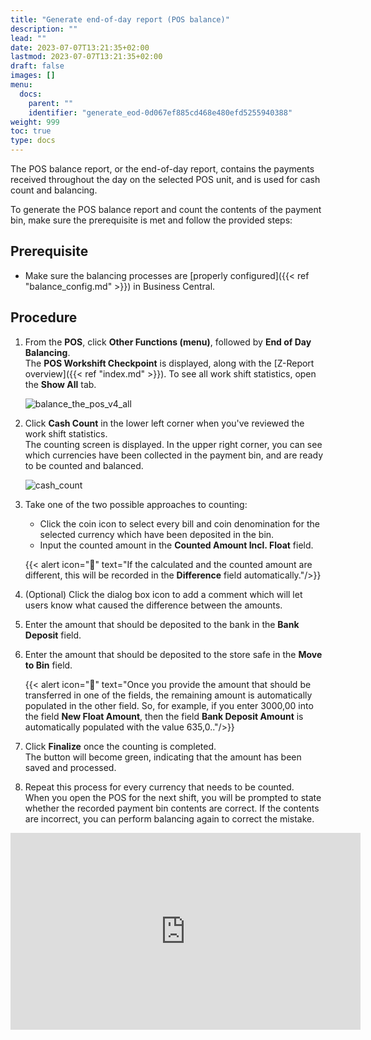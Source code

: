 ```yaml
---
title: "Generate end-of-day report (POS balance)"
description: ""
lead: ""
date: 2023-07-07T13:21:35+02:00
lastmod: 2023-07-07T13:21:35+02:00
draft: false
images: []
menu:
  docs:
    parent: ""
    identifier: "generate_eod-0d067ef885cd468e480efd5255940388"
weight: 999
toc: true
type: docs
---
```


The POS balance report, or the end-of-day report, contains the payments received throughout the day on the selected POS unit, and is used for cash count and balancing.

To generate the POS balance report and count the contents of the payment bin, make sure the prerequisite is met and follow the provided steps:

## Prerequisite

- Make sure the balancing processes are [properly configured]({{< ref "balance_config.md" >}}) in Business Central.

## Procedure

1. From the **POS**, click **Other Functions (menu)**, followed by **End of Day Balancing**.     
   The **POS Workshift Checkpoint** is displayed, along with the [Z-Report overview]({{< ref "index.md" >}}). To see all work shift statistics, open the **Show All** tab.

   ![balance_the_pos_v4_all](balance_pos_v4_balancing_screen_%20all.png)

2. Click **Cash Count** in the lower left corner when you've reviewed the work shift statistics.      
   The counting screen is displayed. In the upper right corner, you can see which currencies have been collected in the payment bin, and are ready to be counted and balanced.     

   ![cash_count](cash_count_v4.PNG)

3. Take one of the two possible approaches to counting:
   - Click the coin icon to select every bill and coin denomination for the selected currency which have been deposited in the bin.
   - Input the counted amount in the **Counted Amount Incl. Float** field.

    {{< alert icon="📝" text="If the calculated and the counted amount are different, this will be recorded in the <b>Difference</b> field automatically."/>}}

4. (Optional) Click the dialog box icon to add a comment which will let users know what caused the difference between the amounts.
5. Enter the amount that should be deposited to the bank in the **Bank Deposit** field.
6. Enter the amount that should be deposited to the store safe in the **Move to Bin** field.      

    {{< alert icon="📝" text="Once you provide the amount that should be transferred in one of the fields, the remaining amount is automatically populated in the other field. So, for example, if you enter 3000,00 into the field <b>New Float Amount</b>, then the field <b>Bank Deposit Amount</b> is automatically populated with the value 635,0.."/>}}

7. Click **Finalize** once the counting is completed.     
   The button will become green, indicating that the amount has been saved and processed.
8. Repeat this process for every currency that needs to be counted.    
   When you open the POS for the next shift, you will be prompted to state whether the recorded payment bin contents are correct. If the contents are incorrect, you can perform balancing again to correct the mistake.

<iframe width="560" height="315" src="https://www.youtube.com/embed/osYCSzngg-o" title="YouTube video player" frameborder="0" allow="accelerometer; autoplay; clipboard-write; encrypted-media; gyroscope; picture-in-picture; web-share" allowfullscreen></iframe>
